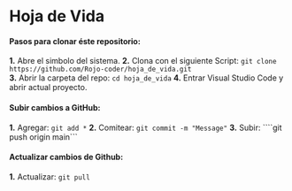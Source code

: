 # Hoja de Vida

#### Pasos para clonar éste repositorio:
**1.** Abre el simbolo del sistema.
**2.**  Clona con el siguiente Script: 
```git clone https://github.com/Rojo-coder/hoja_de_vida.git```  
**3.** Abrir la carpeta del repo:
```cd hoja_de_vida```
**4.** Entrar Visual Studio Code y abrir actual proyecto.

#### Subir cambios a GitHub:
**1.** Agregar:
```git add *```
**2.**  Comitear:
```git commit -m "Message"```
**3.** Subir:
````git push origin main```

#### Actualizar cambios de Github:
**1.** Actualizar:
```git pull```


